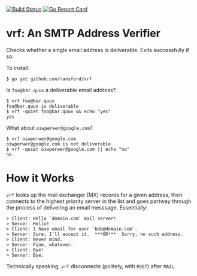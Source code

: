 [![Build Status](https://travis-ci.org/ransford/vrf.svg?branch=master)](https://travis-ci.org/ransford/vrf) [![Go Report Card](https://goreportcard.com/badge/github.com/ransford/vrf)](https://goreportcard.com/report/github.com/ransford/vrf)

# vrf: An SMTP Address Verifier

Checks whether a single email address is deliverable.  Exits successfully if so.

To install:

    $ go get github.com/ransford/vrf

Is `foo@bar.quux` a deliverable email address?

    $ vrf foo@bar.quux
    foo@bar.quux is deliverable
    $ vrf -quiet foo@bar.quux && echo "yes"
    yes

What about `oiwperwer@google.com`?

    $ vrf oiwperwer@google.com
    oiwperwer@google.com is not deliverable
    $ vrf -quiet oiwperwer@google.com || echo "no"
    no

# How it Works

`vrf` looks up the mail exchanger (MX) records for a given address, then
connects to the highest priority server in the list and goes partway through
the process of delivering an email messsage.  Essentially:

    > Client: Hello `domain.com` mail server!
    > Server: Hello!
    > Client: I have email for user `bob@domain.com`.
    > Server: Sure, I'll accept it.  ***OR***  Sorry, no such address.
    > Client: Never mind.
    > Server: Fine, whatever.
    > Client: Bye!
    > Server: Bye.

Technically speaking, `vrf` disconnects (politely, with `RSET`) after `MAIL`.
